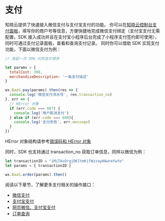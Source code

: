 <!-- ex_nonav -->

# 支付

知晓云提供了快速接入微信支付与支付宝支付的功能。
你可以在[知晓云控制台支付面板](https://cloud.minapp.com/dashboard/#/app/payment/config/)，填写你的商户号等信息，方便快捷地完成微信支付绑定（支付宝支付无需配置，SDK 接入成功并且在支付宝小程序后台完成了小程序支付签约即可使用），
同时可通过支付记录面板，查看和查询支付记录。
同时你可以借助 SDK 实现支付功能，下面以微信支付为例：

```js
// 发起一次 398 元的支付请求

let params = {
  totalCost: 398,
  merchandiseDescription: '一条支付描述'
}

wx.BaaS.pay(params).then(res => {
  console.log('微信支付流水号', res.transaction_no)
}, err => {
  // HError 对象
  if (err.code === 607) {
    console.log('用户取消支付')
  } else if (err.code === 608){
    console.log('支付失败', err.message)
  }
})
```

HError 对象结构请参考[错误码和 HError 对象](/js-sdk/error-code.md)

同时，SDK 也支持通过 transaction_no 获取订单信息，同样以微信为例：

```js
let transactionID = "iMiTAsOrgjDKItmKifWzzayHAwneYwYo"
let params = { transactionID }

wx.BaaS.order(params).then()
```

阅读以下章节，了解更多支付相关的操作接口：

* [微信支付](./wechat-pay.md)
* [支付宝支付](./alipay-pay.md)
* [网页微信、支付宝支付](./web.md)
* [订单查询](./order.md)

